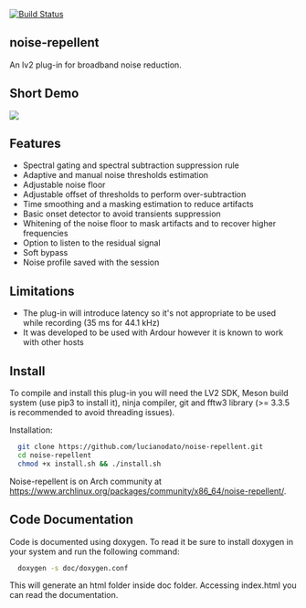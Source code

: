 [![Build Status](https://travis-ci.org/lucianodato/noise-repellent.svg?branch=master)](https://travis-ci.org/lucianodato/noise-repellent)

noise-repellent
-------
An lv2 plug-in for broadband noise reduction.

Short Demo
-------
[![](http://img.youtube.com/vi/iNVxCvgcnig/0.jpg)](http://www.youtube.com/watch?v=iNVxCvgcnig "")

Features
-------
* Spectral gating and spectral subtraction suppression rule
* Adaptive and manual noise thresholds estimation
* Adjustable noise floor
* Adjustable offset of thresholds to perform over-subtraction
* Time smoothing and a masking estimation to reduce artifacts
* Basic onset detector to avoid transients suppression
* Whitening of the noise floor to mask artifacts and to recover higher frequencies
* Option to listen to the residual signal
* Soft bypass
* Noise profile saved with the session

Limitations
-------
* The plug-in will introduce latency so it's not appropriate to be used while recording (35 ms for 44.1 kHz)
* It was developed to be used with Ardour however it is known to work with other hosts

Install
-------
To compile and install this plug-in you will need the LV2 SDK, Meson build system (use pip3 to install it), ninja compiler, git and fftw3 library (>= 3.3.5 is recommended to avoid threading issues).

Installation:
```bash
  git clone https://github.com/lucianodato/noise-repellent.git
  cd noise-repellent
  chmod +x install.sh && ./install.sh
```
Noise-repellent is on Arch community at https://www.archlinux.org/packages/community/x86_64/noise-repellent/.

Code Documentation
-----
Code is documented using doxygen. To read it be sure to install doxygen in your system and run the following command:

```bash
  doxygen -s doc/doxygen.conf
```
This will generate an html folder inside doc folder. Accessing index.html you can read the documentation.
